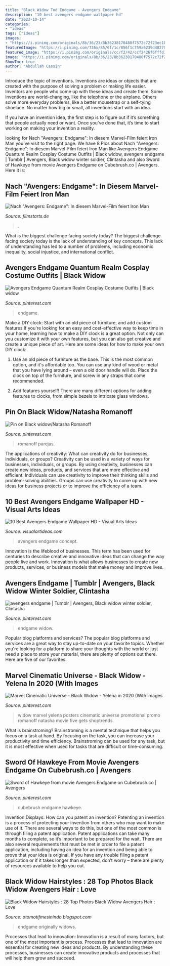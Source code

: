 ```yaml
---
title: "Black Widow Tod Endgame - Avengers Endgame"
description: "10 best avengers endgame wallpaper hd"
date: "2023-10-14"
categories:
- "ideas"
tags: ["ideas"]
images:
- "https://i.pinimg.com/originals/8b/36/23/8b36238170480f7572c72f23ec1bc421.png"
featuredImage: "https://i.pinimg.com/736x/85/6f/1c/856f1c759a6239d4827067e14c8baab0.jpg"
featured_image: "https://i.pinimg.com/originals/cc/f2/42/ccf2426f6fffd185f0e581fc75818513.jpg"
image: "https://i.pinimg.com/originals/8b/36/23/8b36238170480f7572c72f23ec1bc421.png"
ShowToc: true
author: "Abdullah Cassin"
---
```



Introduce the topic of inventions.
Inventions are ideas or objects that are created with the purpose of solving a problem or making life easier. Inventors are people who come up with these ideas and create them.
Some inventions are world-changing, like the telephone or the airplane. Others solve more everyday problems, like a better mousetrap or a self-tying shoelace. No matter how big or small, all inventions start with an idea.

If you have an invention idea, the first step is to figure out if it’s something that people actually need or want. Once you’ve done that, it’s time to start working on making your invention a reality.

	

		
looking for Nach &quot;Avengers: Endgame&quot;: In diesem Marvel-Film feiert Iron Man you've visit to the right page. We have 8 Pics about Nach &quot;Avengers: Endgame&quot;: In diesem Marvel-Film feiert Iron Man like Avengers Endgame Quantum Realm Cosplay Costume Outfits | Black widow, avengers endgame | Tumblr | Avengers, Black widow winter soldier, Clintasha and also Sword of Hawkeye from movie Avengers Endgame on Cubebrush.co | Avengers. Here it is:
		
    
## Nach &quot;Avengers: Endgame&quot;: In Diesem Marvel-Film Feiert Iron Man

<img loading=lazy src="https://de.web.img3.acsta.net/newsv7/19/09/16/10/05/3710304.jpg" onerror="this.onerror=null;this.src='https://tse4.mm.bing.net/th?id=OIP.ylIGJfDbjQMyLxoRa4Wd_QHaEK&amp;pid=15.1';" alt="Nach &quot;Avengers: Endgame&quot;: In diesem Marvel-Film feiert Iron Man">

_Source: filmstarts.de_

>. 

	

What is the biggest challenge facing society today?
The biggest challenge facing society today is the lack of understanding of key concepts. This lack of understanding has led to a number of problems, including economic inequality, social injustice, and international conflict.

    
## Avengers Endgame Quantum Realm Cosplay Costume Outfits | Black Widow

<img loading=lazy src="https://i.pinimg.com/originals/b2/b9/64/b2b964dc20dd02ce6a70e3ea826d90a0.jpg" onerror="this.onerror=null;this.src='https://tse4.mm.bing.net/th?id=OIP.t-K_pr1h5rbkHJVvAXibOwHaHa&amp;pid=15.1';" alt="Avengers Endgame Quantum Realm Cosplay Costume Outfits | Black widow">

_Source: pinterest.com_

>endgame. 

	

Make a DIY clock: Start with an old piece of furniture, and add custom features
If you're looking for an easy and cost-effective way to keep time in your home, learning how to make a DIY clock is a great option. Not only can you customize it with your own features, but you can also get creative and create a unique piece of art. Here are some ideas for how to make your own DIY clock:
1. Use an old piece of furniture as the base. This is the most common option, and it's affordable too. You can use any kind of wood or metal that you have lying around – even a old door handle will do. Place the clock on top of the furniture, and screw in any straps that come recommended.

2. Add features yourself! There are many different options for adding features to clocks, from simple bezels to intricate glass windows.

    
## Pin On Black Widow/Natasha Romanoff

<img loading=lazy src="https://i.pinimg.com/originals/aa/48/23/aa4823b64bdd3fc3d1bf3067e53b7f39.jpg" onerror="this.onerror=null;this.src='https://tse4.mm.bing.net/th?id=OIP.yD-teShcc72joJop-VTtUQHaJe&amp;pid=15.1';" alt="Pin on Black widow/Natasha Romanoff">

_Source: pinterest.com_

>romanoff parejas. 

	

The applications of creativity: What can creativity do for businesses, individuals, or groups?
Creativity can be used in a variety of ways for businesses, individuals, or groups. By using creativity, businesses can create new ideas, products, and services that are more effective and efficient. Individuals can use creativity to improve their thinking skills and problem-solving abilities. Groups can use creativity to come up with new ideas for business projects or to improve the efficiency of a team.

    
## 10 Best Avengers Endgame Wallpaper HD - Visual Arts Ideas

<img loading=lazy src="https://visualartideas.com/wp-content/uploads/2019/01/Avengers-Endgame-Wallpaper-Images.jpg" onerror="this.onerror=null;this.src='https://tse3.mm.bing.net/th?id=OIP.Axw9Msp9QBIcEa76yGaZHQHaEK&amp;pid=15.1';" alt="10 Best Avengers Endgame Wallpaper HD - Visual Arts Ideas">

_Source: visualartideas.com_

>avengers endgame concept. 

	

Innovation is the lifeblood of businesses. This term has been used for centuries to describe creative and innovative ideas that can change the way people live and work. Innovation is what allows businesses to create new products, services, or business models that make money and improve lives.

    
## Avengers Endgame | Tumblr | Avengers, Black Widow Winter Soldier, Clintasha

<img loading=lazy src="https://i.pinimg.com/736x/85/6f/1c/856f1c759a6239d4827067e14c8baab0.jpg" onerror="this.onerror=null;this.src='https://tse3.mm.bing.net/th?id=OIP.ktUMwSPY2a3BSHlVoOGclQHaDy&amp;pid=15.1';" alt="avengers endgame | Tumblr | Avengers, Black widow winter soldier, Clintasha">

_Source: pinterest.com_

>endgame widow. 

	

Popular blog platforms and services?
The popular blog platforms and services are a great way to stay up-to-date on your favorite topics. Whether you're looking for a platform to share your thoughts with the world or just need a place to store your material, there are plenty of options out there. Here are five of our favorites.

    
## Marvel Cinematic Universe - Black Widow - Yelena In 2020 (With Images

<img loading=lazy src="https://i.pinimg.com/originals/cc/f2/42/ccf2426f6fffd185f0e581fc75818513.jpg" onerror="this.onerror=null;this.src='https://tse2.mm.bing.net/th?id=OIP.lCtupEdJ-sixoRg_P9GTaQHaLQ&amp;pid=15.1';" alt="Marvel Cinematic Universe - Black Widow - Yelena in 2020 (With images">

_Source: pinterest.com_

>widow marvel yelena posters cinematic universe promotional promo romanoff natasha movie five gets shoptrends. 

	

What is brainstroming? Brainstroming is a mental technique that helps you focus on a task at hand. By focusing on the task, you can increase your productivity and time efficiency. Brainstroming can be used for any task, but it is most effective when used for tasks that are difficult or time-consuming.

    
## Sword Of Hawkeye From Movie Avengers Endgame On Cubebrush.co | Avengers

<img loading=lazy src="https://i.pinimg.com/originals/8b/36/23/8b36238170480f7572c72f23ec1bc421.png" onerror="this.onerror=null;this.src='https://tse1.mm.bing.net/th?id=OIP.mqUOPS0Ay4DoL-jNl9DiOQHaDd&amp;pid=15.1';" alt="Sword of Hawkeye from movie Avengers Endgame on Cubebrush.co | Avengers">

_Source: pinterest.com_

>cubebrush endgame hawkeye. 

	

Invention Displays: How can you patent an invention?
Patenting an invention is a process of protecting your invention from others who may want to make use of it. There are several ways to do this, but one of the most common is through filing a patent application. Patent applications can take many months to complete, so it’s important to be prepared for the wait. There are also several requirements that must be met in order to file a patent application, including having an idea for an invention and being able to prove that your idea is original. If you have any trouble filing a patent application or if it takes longer than expected, don’t worry – there are plenty of resources available to help you out.

    
## Black Widow Hairstyles : 28 Top Photos Black Widow Avengers Hair : Love

<img loading=lazy src="https://i.pinimg.com/originals/8c/e5/42/8ce542f9393131bf8579438fd4077cc2.jpg" onerror="this.onerror=null;this.src='https://tse2.mm.bing.net/th?id=OIP.tLRpPZ0TPCAss1fjKvVlHwHaHa&amp;pid=15.1';" alt="Black Widow Hairstyles : 28 Top Photos Black Widow Avengers Hair : Love">

_Source: otomotifmesinindo.blogspot.com_

>endgame originally widows. 

	

Processes that lead to innovation:
Innovation is a result of many factors, but one of the most important is process. Processes that lead to innovation are essential for creating new ideas and products. By understanding these processes, businesses can create innovative products and processes that will help them grow and succeed.

